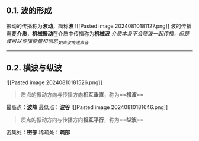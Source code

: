 ## 0.1. 波的形成
振动的传播称为**波动**，简称**波**
![[Pasted image 20240810181127.png]]
波的传播需要**介质**，**机械振动**在介质中传播称为**机械波**
*介质本身不会随波一起传播，但是波可以传播能量和信息<sub>如声波传递声音</sub>*

---

## 0.2. 横波与纵波
![[Pasted image 20240810181526.png]]
>质点的振动方向与传播方向**相互垂直**，称为==**横波**==

最高点：**波峰**
最低点：**波谷**
![[Pasted image 20240810181646.png]]
>质点的振动方向与传播方向**相互平行**，称为==**纵波**==

密集处：**密部**
稀疏处：**疏部**
